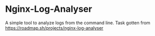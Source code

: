 
# Nginx-Log-Analyser
 A simple tool to analyze logs from the command line. 
 Task gotten from https://roadmap.sh/projects/nginx-log-analyser
